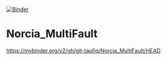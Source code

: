 [![Binder](https://mybinder.org/badge_logo.svg)](https://mybinder.org/v2/gh/git-taufiq/Norcia_MultiFault/HEAD)
# Norcia_MultiFault

https://mybinder.org/v2/gh/git-taufiq/Norcia_MultiFault/HEAD
